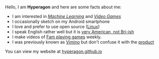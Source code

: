 Hello, I am **Hyperagon** and here are some facts about me:

- I am interested in [*Machine Learning*](https://en.wikipedia.org/wiki/Machine_learning) and [*Video Games*](https://en.wikipedia.org/wiki/Video_games)
- I occasionally sketch on my Android smartphone
- I love and prefer to use open source ([Linux](https://www.linux.org/))
- I speak English rather well but it is [very American, not Bri-ish](https://www.speakmoreclearly.com/english-pronunciation-tips/the-difference-between-a-british-and-american-accent/)
- I make videos of [Fam playing games](https://www.youtube.com/@famfandango) weekly.
- I was previously known as [Vimino](https://vimino.gitlab.io/) but don't confuse it with the [product](https://www.amazon.in/Shrimps-Vitamin-Complex-Billion-Bacteria/dp/B0963691WP)

You can view my website at [hyperagon.github.io](https://hyperagon.github.io/)
